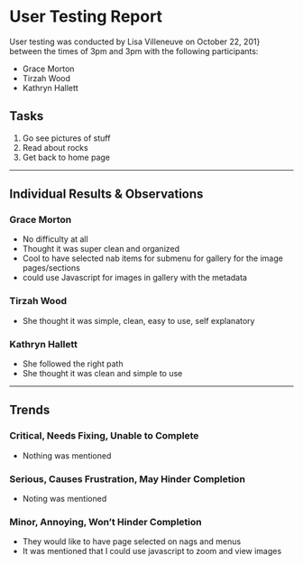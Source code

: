 # User Testing Report

User testing was conducted by Lisa Villeneuve on October 22, 201} between the times of 3pm and 3pm with the following participants:

- Grace Morton
- Tirzah Wood
- Kathryn Hallett

## Tasks

1. Go see pictures of stuff
2. Read about rocks
3. Get back to home page

---

## Individual Results & Observations

### Grace Morton

- No difficulty at all
- Thought it was super clean and organized
- Cool to have selected nab items for submenu for gallery for the image pages/sections
- could use Javascript for images in gallery with the metadata

### Tirzah Wood

- She thought it was simple, clean, easy to use, self explanatory

### Kathryn Hallett

- She followed the right path
- She thought it was clean and simple to use

---

## Trends

### Critical, Needs Fixing, Unable to Complete

- Nothing was mentioned

### Serious, Causes Frustration, May Hinder Completion

- Noting was mentioned

### Minor, Annoying, Won’t Hinder Completion

- They would like to have page selected on nags and menus
- It was mentioned that I could use javascript to zoom and view images